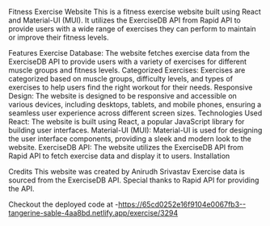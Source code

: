 Fitness Exercise Website 
This is a fitness exercise website built using React and Material-UI (MUI). It utilizes the ExerciseDB API from Rapid API to provide users with a wide range of exercises they can perform to maintain or improve their fitness levels.

Features
Exercise Database: The website fetches exercise data from the ExerciseDB API to provide users with a variety of exercises for different muscle groups and fitness levels.
Categorized Exercises: Exercises are categorized based on muscle groups, difficulty levels, and types of exercises to help users find the right workout for their needs.
Responsive Design: The website is designed to be responsive and accessible on various devices, including desktops, tablets, and mobile phones, ensuring a seamless user experience across different screen sizes.
Technologies Used
React: The website is built using React, a popular JavaScript library for building user interfaces.
Material-UI (MUI): Material-UI is used for designing the user interface components, providing a sleek and modern look to the website.
ExerciseDB API: The website utilizes the ExerciseDB API from Rapid API to fetch exercise data and display it to users.
Installation


Credits
This website was created by Anirudh Srivastav
Exercise data is sourced from the ExerciseDB API. Special thanks to Rapid API for providing the API.


Checkout the deployed code at -https://65cd0252e16f9104e0067fb3--tangerine-sable-4aa8bd.netlify.app/exercise/3294
